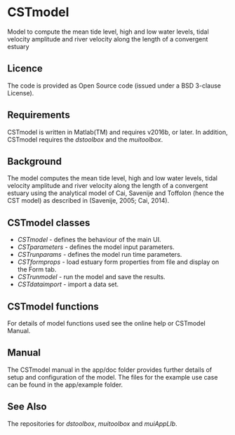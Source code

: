 # CSTmodel
Model to compute the mean tide level, high and low water levels, tidal 
velocity amplitude and river velocity along the length of a convergent 
estuary 

## Licence
The code is provided as Open Source code (issued under a BSD 3-clause License).

## Requirements
CSTmodel is written in Matlab(TM) and requires v2016b, or later. In addition, CSTmodel requires the _dstoolbox_ and the _muitoolbox_.

## Background
The model computes the mean tide level, high and low water levels, tidal velocity amplitude and river velocity along the length of a 
convergent estuary using the analytical model of Cai, Savenije and Toffolon (hence the CST model) as described in (Savenije, 2005; Cai, 2014).

## CSTmodel classes
* *CSTmodel* - defines the behaviour of the main UI.
* *CSTparameters* - defines the model input parameters.
* *CSTrunparams* - defines the model run time parameters.
* *CSTformprops* - load estuary form properties from file and display on the Form tab.
* *CSTrunmodel* - run the model and save the results.
* *CSTdataimport* - import a data set.

## CSTmodel functions
For details of model functions used see the online help or CSTmodel Manual.

## Manual
The CSTmodel manual in the app/doc folder provides further details of setup and configuration of the model. The files for the example use case can be found in
the app/example folder. 

## See Also
The repositories for _dstoolbox_, _muitoolbox_ and _muiAppLIb_.